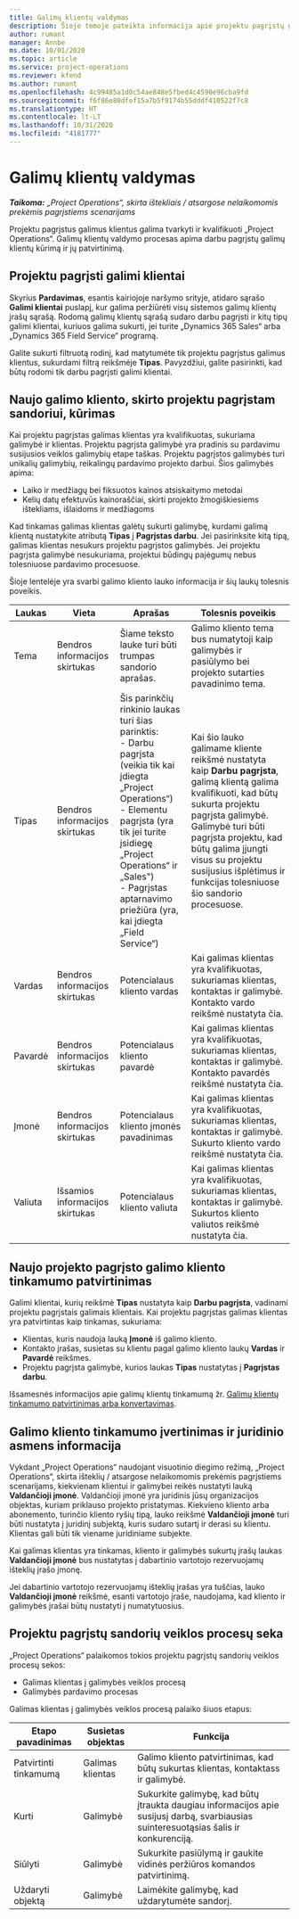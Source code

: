 ```yaml
---
title: Galimų klientų valdymas
description: Šioje temoje pateikta informacija apie projektu pagrįstų galimų klientų valdymą.
author: rumant
manager: Annbe
ms.date: 10/01/2020
ms.topic: article
ms.service: project-operations
ms.reviewer: kfend
ms.author: rumant
ms.openlocfilehash: 4c99485a1d0c54ae848e5fbed4c4590e96cba9fd
ms.sourcegitcommit: f6f86e80dfef15a7b5f9174b55dddf410522f7c8
ms.translationtype: HT
ms.contentlocale: lt-LT
ms.lasthandoff: 10/31/2020
ms.locfileid: "4181777"
---
```

# <a name="manage-leads"></a>Galimų klientų valdymas

_**Taikoma:** „Project Operations“, skirta ištekliais / atsargose nelaikomomis prekėmis pagrįstiems scenarijams_

Projektu pagrįstus galimus klientus galima tvarkyti ir kvalifikuoti „Project Operations“. Galimų klientų valdymo procesas apima darbu pagrįstų galimų klientų kūrimą ir jų patvirtinimą. 

## <a name="project-sales-leads"></a>Projektu pagrįsti galimi klientai

Skyrius **Pardavimas**, esantis kairiojoje naršymo srityje, atidaro sąrašo **Galimi klientai** puslapį, kur galima peržiūrėti visų sistemos galimų klientų įrašų sąrašą. Rodomą galimų klientų sąrašą sudaro darbu pagrįsti ir kitų tipų galimi klientai, kuriuos galima sukurti, jei turite „Dynamics 365 Sales“ arba „Dynamics 365 Field Service“ programą.

Galite sukurti filtruotą rodinį, kad matytumėte tik projektu pagrįstus galimus klientus, sukurdami filtrą reikšmėje **Tipas**. Pavyzdžiui, galite pasirinkti, kad būtų rodomi tik darbu pagrįsti galimi klientai.

## <a name="create-a-new-lead-for-a-project-based-deal"></a>Naujo galimo kliento, skirto projektu pagrįstam sandoriui, kūrimas

Kai projektu pagrįstas galimas klientas yra kvalifikuotas, sukuriama galimybė ir klientas. Projektu pagrįsta galimybė yra pradinis su pardavimu susijusios veiklos galimybių etape taškas. Projektu pagrįstos galimybės turi unikalių galimybių, reikalingų pardavimo projekto darbui. Šios galimybės apima:

- Laiko ir medžiagų bei fiksuotos kainos atsiskaitymo metodai
- Kelių datų efektuvūs kainoraščiai, skirti projekto žmogiškiesiems ištekliams, išlaidoms ir medžiagoms

Kad tinkamas galimas klientas galėtų sukurti galimybę, kurdami galimą klientą nustatykite atributą **Tipas** į **Pagrįstas darbu**. Jei pasirinksite kitą tipą, galimas klientas nesukurs projektu pagrįstos galimybės. Jei projektu pagrįsta galimybė nesukuriama, projektui būdingų pajėgumų nebus tolesniuose pardavimo procesuose.

Šioje lentelėje yra svarbi galimo kliento lauko informacija ir šių laukų tolesnis poveikis.
 
| **Laukas** | **Vieta** | **Aprašas** | **Tolesnis poveikis** |
| --- | --- | --- | --- |
| Tema | Bendros informacijos skirtukas | Šiame teksto lauke turi būti trumpas sandorio aprašas. | Galimo kliento tema bus numatytoji kaip galimybės ir pasiūlymo bei projekto sutarties pavadinimo tema. |
| Tipas | Bendros informacijos skirtukas | Šis parinkčių rinkinio laukas turi šias parinktis:</br>- Darbu pagrįsta (veikia tik kai įdiegta „Project Operations“)</br>- Elementu pagrįsta (yra tik jei turite įsidiegę „Project Operations“ ir „Sales")</br>- Pagrįstas aptarnavimo priežiūra (yra, kai įdiegta „Field Service“) | Kai šio lauko galimame kliente reikšmė nustatyta kaip **Darbu pagrįsta**, galimą klientą galima kvalifikuoti, kad būtų sukurta projektu pagrįsta galimybė. Galimybė turi būti pagrįsta projektu, kad būtų galima įjungti visus su projektu susijusius išplėtimus ir funkcijas tolesniuose šio sandorio procesuose. |
| Vardas | Bendros informacijos skirtukas | Potencialaus kliento vardas | Kai galimas klientas yra kvalifikuotas, sukuriamas klientas, kontaktas ir galimybė. Kontakto vardo reikšmė nustatyta čia. |
| Pavardė | Bendros informacijos skirtukas | Potencialaus kliento pavardė | Kai galimas klientas yra kvalifikuotas, sukuriamas klientas, kontaktas ir galimybė. Kontakto pavardės reikšmė nustatyta čia. |
| Įmonė | Bendros informacijos skirtukas | Potencialaus kliento įmonės pavadinimas | Kai galimas klientas yra kvalifikuotas, sukuriamas klientas, kontaktas ir galimybė. Sukurto kliento vardo reikšmė nustatyta čia. |
| Valiuta | Išsamios informacijos skirtukas | Potencialaus kliento valiuta | Kai galimas klientas yra kvalifikuotas, sukuriamas klientas, kontaktas ir galimybė. Sukurtos kliento valiutos reikšmė nustatyta čia. |

## <a name="qualify-a-new-project-based-lead"></a>Naujo projekto pagrįsto galimo kliento tinkamumo patvirtinimas

Galimi klientai, kurių reikšmė **Tipas** nustatyta kaip **Darbu pagrįsta**, vadinami projektu pagrįstais galimais klientais. Kai projektu pagrįstas galimas klientas yra patvirtintas kaip tinkamas, sukuriama:

- Klientas, kuris naudoja lauką **Įmonė** iš galimo kliento.
- Kontakto įrašas, susietas su klientu pagal galimo kliento laukų **Vardas** ir **Pavardė** reikšmes.
- Projektu pagrįsta galimybė, kurios laukas **Tipas** nustatytas į **Pagrįstas darbu**.

Išsamesnės informacijos apie galimų klientų tinkamumą žr. [Galimų klientų tinkamumo patvirtinimas arba konvertavimas](https://docs.microsoft.com/dynamics365/sales-enterprise/qualify-lead-convert-opportunity-sales).

## <a name="lead-qualification-and-legal-entity-information"></a>Galimo kliento tinkamumo įvertinimas ir juridinio asmens informacija 

Vykdant „Project Operations“ naudojant visuotinio diegimo režimą, „Project Operations“, skirta išteklių / atsargose nelaikomomis prekėmis pagrįstiems scenarijams, kiekvienam klientui ir galimybei reikės nustatyti lauką **Valdančioji įmonė**. Valdančioji įmonė yra juridinis jūsų organizacijos objektas, kuriam priklauso projekto pristatymas. Kiekvieno kliento arba abonemento, turinčio kliento ryšių tipą, lauko reikšmė **Valdančioji įmonė** turi būti nustatyta į juridinį subjektą, kuris sudaro sutartį ir derasi su klientu. Klientas gali būti tik viename juridiniame subjekte.

Kai galimas klientas yra tinkamas, kliento ir galimybės sukurtų įrašų laukas **Valdančioji įmonė** bus nustatytas į dabartinio vartotojo rezervuojamų išteklių įrašo įmonę.

Jei dabartinio vartotojo rezervuojamų išteklių įrašas yra tuščias, lauko **Valdančioji įmonė** reikšmė, esanti vartotojo įraše, naudojama, kad kliento ir galimybės įrašai būtų nustatyti į numatytuosius.

## <a name="business-process-flow-for-project-based-deals"></a>Projektu pagrįstų sandorių veiklos procesų seka

„Project Operations“ palaikomos tokios projektu pagrįstų sandorių veiklos procesų sekos:

- Galimas klientas į galimybės veiklos procesą
- Galimybės pardavimo procesas

Galimas klientas į galimybės veiklos procesą palaiko šiuos etapus:

| Etapo pavadinimas | Susietas objektas | Funkcija |
| --- | --- | --- |
| Patvirtinti tinkamumą | Galimas klientas | Galimo kliento patvirtinimas, kad būtų sukurtas klientas, kontaktass ir galimybė. |
| Kurti | Galimybė | Sukurkite galimybę, kad būtų įtraukta daugiau informacijos apie susijusį darbą, svarbiausias suinteresuotąsias šalis ir konkurenciją. |
| Siūlyti | Galimybė | Sukurkite pasiūlymą ir gaukite vidinės peržiūros komandos patvirtinimą. |
| Uždaryti objektą  | Galimybė | Laimėkite galimybę, kad uždarytumėte sandorį. |
